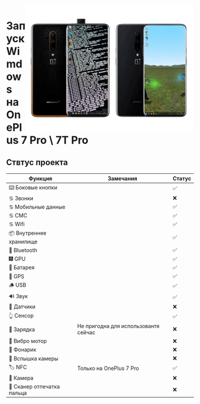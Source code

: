 <img align="right" src="https://github.com/fnm04-sh/woa-op7/blob/main/op7.png" width="450" alt="Windows 11 running on hotdog/guacamole">

# Запуск Wimdows на OnePlus 7 Pro \ 7T Pro

## Ствтус проекта

| Функция                | Замечания                                       | Статус         |
|------------------------|-------------------------------------------------|----------------|
| ⌨️ Боковые кнопки      |                                                 | ✅            |
| ♋ Звонки              |                                                 | ❌            |
| ♋ Мобильные данные    |                                                 | ✅            |
| ♋ CМС                 |                                                 | ✅            |
| ♋ Wifi                |                                                 | ✅            |
| 📦 Внутреннее хранилище|                                                 | ✅            |
| 🔵 Bluetooth           |                                                 | ✅            |
| 🎆 GPU                 |                                                 | ✅            |
| 🔋 Батарея              |                                                 | ✅            |
| 📌 GPS                 |                                                 | ✅            |
| 🪵 USB                 |                                                 | ✅            |
| 🔊 Звук               |                                                 | ✅            |
| 🧭 Датчики            |                                                 | ❌            |
| 👆 Сенсор              |                                                 | ✅            |
| 🔌 Зарядка             | Не пригодна для использовантя сейчас                                                | ❌            |
| 📳 Вибро мотор         |                                                 | ❌            |
| 🔦 Фонарик             |                                                 | ❌            |
| 📸 Вспышка камеры      |                                                 | ❌            |
| 🏷️ NFC                 | Только на OnePlus 7 Pro                              | ✅            |
| 📸 Камера              |                                                 | ❌            |
| 🧬 Сканер отпечатка пальца |                                                 | ❌            |
